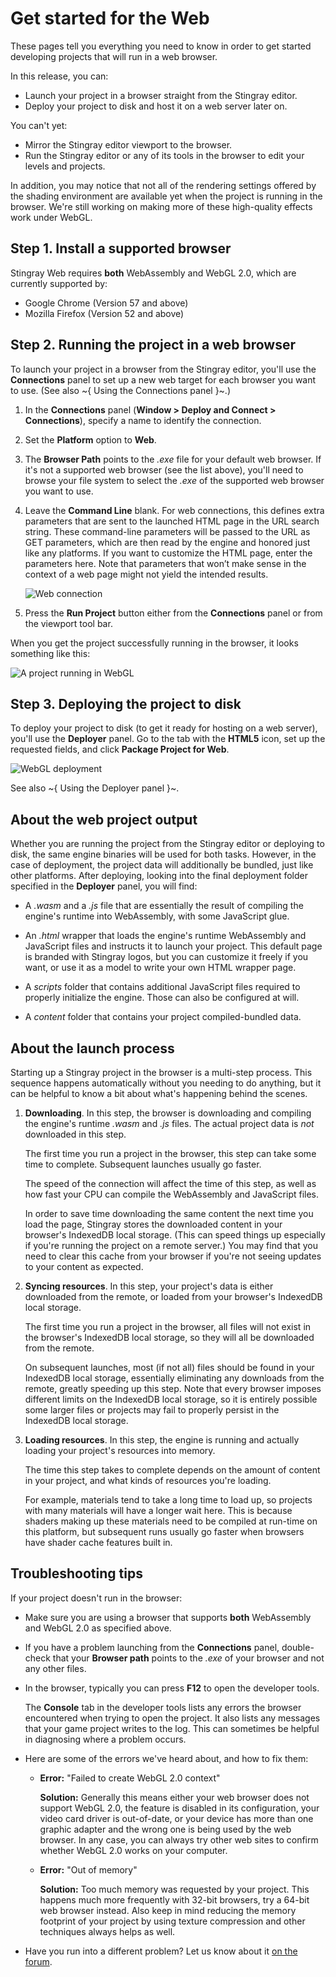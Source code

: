 # Get started for the Web

These pages tell you everything you need to know in order to get started developing projects that will run in a web browser.

In this release, you can:

-	Launch your project in a browser straight from the Stingray editor.
-	Deploy your project to disk and host it on a web server later on.

You can't yet:

-	Mirror the Stingray editor viewport to the browser.
-	Run the Stingray editor or any of its tools in the browser to edit your levels and projects.

In addition, you may notice that not all of the rendering settings offered by the shading environment are available yet when the project is running in the browser. We're still working on making more of these high-quality effects work under WebGL.

## Step 1. Install a supported browser

Stingray Web requires **both** WebAssembly and WebGL 2.0, which are currently supported by:

-	Google Chrome (Version 57 and above)
-	Mozilla Firefox (Version 52 and above)

## Step 2. Running the project in a web browser

To launch your project in a browser from the Stingray editor, you'll use the **Connections** panel to set up a new web target for each browser you want to use. (See also ~{ Using the Connections panel }~.)

1. In the **Connections** panel (**Window > Deploy and Connect > Connections**), specify a name to identify the connection.

1. Set the **Platform** option to **Web**.

1. The **Browser Path** points to the *.exe* file for your default web browser. If it's not a supported web browser (see the list above), you'll need to browse your file system to select the *.exe* of the supported web browser you want to use.

1. Leave the **Command Line** blank. For web connections, this defines extra parameters that are sent to the launched HTML page in the URL search string. These command-line parameters will be passed to the URL as GET parameters, which are then read by the engine and honored just like any platforms. If you want to customize the HTML page, enter the parameters here. Note that parameters that won’t make sense in the context of a web page might not yield the intended results.

	![Web connection](../images/web_connection.png)

1. Press the **Run Project** button either from the **Connections** panel or from the viewport tool bar.

When you get the project successfully running in the browser, it looks something like this:

![A project running in WebGL](../images/experimental_webgl_running.jpg)

## Step 3. Deploying the project to disk

To deploy your project to disk (to get it ready for hosting on a web server), you'll use the **Deployer** panel. Go to the tab with the **HTML5** icon, set up the requested fields, and click **Package Project for Web**.

![WebGL deployment](../images/web_deployer.png)

See also ~{ Using the Deployer panel }~.

## About the web project output

Whether you are running the project from the Stingray editor or deploying to disk, the same engine binaries will be used for both tasks. However, in the case of deployment, the project data will additionally be bundled, just like other platforms. After deploying, looking into the final deployment folder specified in the **Deployer** panel, you will find:

-	A *.wasm* and a *.js* file that are essentially the result of compiling the engine's runtime into WebAssembly, with some JavaScript glue.

-	An *.html* wrapper that loads the engine's runtime WebAssembly and JavaScript files and instructs it to launch your project. This default page is branded with Stingray logos, but you can customize it freely if you want, or use it as a model to write your own HTML wrapper page.

-	A *scripts* folder that contains additional JavaScript files required to properly initialize the engine. Those can also be configured at will.

-	A *content* folder that contains your project compiled-bundled data.

## About the launch process

Starting up a Stingray project in the browser is a multi-step process. This sequence happens automatically without you needing to do anything, but it can be helpful to know a bit about what's happening behind the scenes.

1.	**Downloading**. In this step, the browser is downloading and compiling the engine's runtime *.wasm* and *.js* files. The actual project data is *not* downloaded in this step.

	The first time you run a project in the browser, this step can take some time to complete. Subsequent launches usually go faster.

	The speed of the connection will affect the time of this step, as well as how fast your CPU can compile the WebAssembly and JavaScript files.

	In order to save time downloading the same content the next time you load the page, Stingray stores the downloaded content in your browser's IndexedDB local storage. (This can speed things up especially if you're running the project on a remote server.) You may find that you need to clear this cache from your browser if you're not seeing updates to your content as expected.

1.	**Syncing resources**. In this step, your project's data is either downloaded from the remote, or loaded from your browser's IndexedDB local storage.

	The first time you run a project in the browser, all files will not exist in the browser's IndexedDB local storage, so they will all be downloaded from the remote.

	On subsequent launches, most (if not all) files should be found in your IndexedDB local storage, essentially eliminating any downloads from the remote, greatly speeding up this step. Note that every browser imposes different limits on the IndexedDB local storage, so it is entirely possible some larger files or projects may fail to properly persist in the IndexedDB local storage.

1.	**Loading resources**. In this step, the engine is running and actually loading your project's resources into memory.

	The time this step takes to complete depends on the amount of content in your project, and what kinds of resources you're loading.

	For example, materials tend to take a long time to load up, so projects with many materials will have a longer wait here. This is because shaders making up these materials need to be compiled at run-time on this platform, but subsequent runs usually go faster when browsers have shader cache features built in.

## Troubleshooting tips

If your project doesn't run in the browser:

-	Make sure you are using a browser that supports **both** WebAssembly and WebGL 2.0 as specified above.

-	If you have a problem launching from the **Connections** panel, double-check that your **Browser path** points to the *.exe* of your browser and not any other files.

-	In the browser, typically you can press **F12** to open the developer tools.

	The **Console** tab in the developer tools lists any errors the browser encountered when trying to open the project. It also lists any messages that your game project writes to the log. This can sometimes be helpful in diagnosing where a problem occurs.

- Here are some of the errors we've heard about, and how to fix them:

	-	**Error:** "Failed to create WebGL 2.0 context"

		**Solution:** Generally this means either your web browser does not support WebGL 2.0, the feature is disabled in its configuration, your video card driver is out-of-date, or your device has more than one graphic adapter and the wrong one is being used by the web browser. In any case, you can always try other web sites to confirm whether WebGL 2.0 works on your computer.

	-	**Error:** "Out of memory"

		**Solution:** Too much memory was requested by your project. This happens much more frequently with 32-bit browsers, try a 64-bit web browser instead. Also keep in mind reducing the memory footprint of your project by using texture compression and other techniques always helps as well.

-	Have you run into a different problem? Let us know about it [on the forum](http://www.autodesk.com/stingray-forums).
